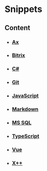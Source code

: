 # __Snippets__

## Content

- ### __[Ax](Ax/README.md)__

- ### __[Bitrix](Bitrix/README.md)__

- ### __[C#](CSharp/README.md)__

- ### __[Git](Git/README.md)__

- ### __[JavaScript](JavaScript/README.md)__

- ### __[Markdown](Markdown/README.md)__

- ### __[MS SQL](MSSQL/README.md)__

- ### __[TypeScript](TypeScript/README.md)__

- ### __[Vue](Vue3/README.md)__

- ### __[X++](X++/README.md)__
